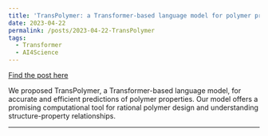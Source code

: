 ```yaml
---
title: 'TransPolymer: a Transformer-based language model for polymer property predictions'
date: 2023-04-22
permalink: /posts/2023-04-22-TransPolymer
tags:   
  - Transformer
  - AI4Science
---
```


[Find the post here](https://materialscommunity.springernature.com/posts/transpolymer-a-transformer-based-language-model-for-polymer-property-predictions?channel_id=behind-the-paper)

We proposed TransPolymer, a Transformer-based language model, for accurate and efficient predictions of polymer properties. Our model offers a promising computational tool for rational polymer design and understanding structure-property relationships.

------